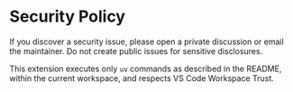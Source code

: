 # Security Policy

If you discover a security issue, please open a private discussion or email the maintainer. Do not create public issues for sensitive disclosures.

This extension executes only `uv` commands as described in the README, within the current workspace, and respects VS Code Workspace Trust.
